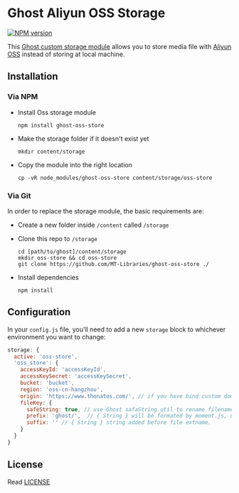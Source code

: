 # Ghost Aliyun OSS Storage

[![NPM version][npm-image]][npm-url]

[npm-image]: https://img.shields.io/npm/v/ghost-oss-store.svg?style=flat-square
[npm-url]: https://npmjs.org/package/ghost-oss-store

This [Ghost custom storage module](https://docs.ghost.org/docs/using-a-custom-storage-module#section-known-custom-storage-adapters) allows you to store media file with [Aliyun OSS](https://cn.aliyun.com/product/oss) instead of storing at local machine.

## Installation

### Via NPM

- Install Oss storage module

  ```
  npm install ghost-oss-store
  ```
  
- Make the storage folder if it doesn't exist yet

  ```
  mkdir content/storage
  ```
  
- Copy the module into the right location

  ```
  cp -vR node_modules/ghost-oss-store content/storage/oss-store
  ```

### Via Git

In order to replace the storage module, the basic requirements are:

- Create a new folder inside `/content` called `/storage`

- Clone this repo to `/storage`

  ```
  cd [path/to/ghost]/content/storage
  mkdir oss-store && cd oss-store
  git clone https://github.com/MT-Libraries/ghost-oss-store ./
  ```

- Install dependencies

  ```
  npm install
  ```

## Configuration

In your `config.js` file, you'll need to add a new `storage` block to whichever environment you want to change:

```javascript
storage: {
  active: 'oss-store',
  'oss_store': {
    accessKeyId: 'accessKeyId',
    accessKeySecret: 'accessKeySecret',
    bucket: 'bucket',
    region: 'oss-cn-hangzhou',
    origin: 'https://www.thonatos.com/', // if you have bind custom domain to oss bucket. or false             
    fileKey: {
      safeString: true, // use Ghost safaString util to rename filename, e.g. Chinese to Pinyin
      prefix: 'ghost/',  // { String } will be formated by moment.js, using `[]` to escape,
      suffix: '' // { String } string added before file extname.
    }
  }
}
```

## License

Read [LICENSE](LICENSE)

